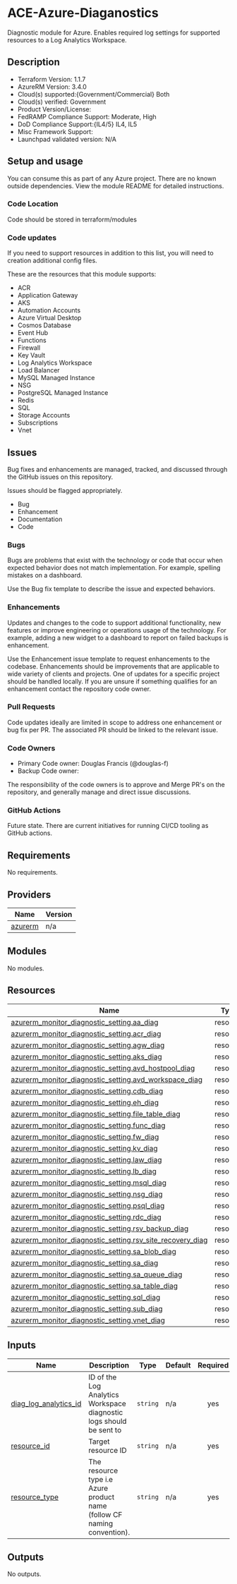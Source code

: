 # ACE-Azure-Diaganostics

Diagnostic module for Azure. Enables required log settings for supported resources to a Log Analytics Workspace.

## Description

- Terraform Version: 1.1.7
- AzureRM Version: 3.4.0
- Cloud(s) supported:{Government/Commercial} Both
- Cloud(s) verified: Government
- Product Version/License:
- FedRAMP Compliance Support: Moderate, High
- DoD Compliance Support:{IL4/5} IL4, IL5
- Misc Framework Support:
- Launchpad validated version: N/A

## Setup and usage

You can consume this as part of any Azure project. There are no known outside dependencies. View the module README for detailed instructions.

### Code Location

Code should be stored in terraform/modules

### Code updates

If you need to support resources in addition to this list, you will need to creation additional config files.

These are the resources that this module supports:

- ACR
- Application Gateway
- AKS
- Automation Accounts
- Azure Virtual Desktop
- Cosmos Database
- Event Hub
- Functions
- Firewall
- Key Vault
- Log Analytics Workspace
- Load Balancer
- MySQL Managed Instance
- NSG
- PostgreSQL Managed Instance
- Redis
- SQL
- Storage Accounts
- Subscriptions
- Vnet

## Issues

Bug fixes and enhancements are managed, tracked, and discussed through the GitHub issues on this repository.

Issues should be flagged appropriately.

- Bug
- Enhancement
- Documentation
- Code

### Bugs

Bugs are problems that exist with the technology or code that occur when expected behavior does not match implementation.
For example, spelling mistakes on a dashboard.

Use the Bug fix template to describe the issue and expected behaviors.

### Enhancements

Updates and changes to the code to support additional functionality, new features or improve engineering or operations usage of the technology.
For example, adding a new widget to a dashboard to report on failed backups is enhancement.

Use the Enhancement issue template to request enhancements to the codebase. Enhancements should be improvements that are applicable to wide variety of clients and projects. One of updates for a specific project should be handled locally. If you are unsure if something qualifies for an enhancement contact the repository code owner.

### Pull Requests

Code updates ideally are limited in scope to address one enhancement or bug fix per PR. The associated PR should be linked to the relevant issue.

### Code Owners

- Primary Code owner: Douglas Francis (@douglas-f)
- Backup Code owner:

The responsibility of the code owners is to approve and Merge PR's on the repository, and generally manage and direct issue discussions.

### GitHub Actions

Future state. There are current initiatives for running CI/CD tooling as GitHub actions.

<!-- BEGIN_TF_DOCS -->
## Requirements

No requirements.

## Providers

| Name | Version |
|------|---------|
| <a name="provider_azurerm"></a> [azurerm](#provider\_azurerm) | n/a |

## Modules

No modules.

## Resources

| Name | Type |
|------|------|
| [azurerm_monitor_diagnostic_setting.aa_diag](https://registry.terraform.io/providers/hashicorp/azurerm/latest/docs/resources/monitor_diagnostic_setting) | resource |
| [azurerm_monitor_diagnostic_setting.acr_diag](https://registry.terraform.io/providers/hashicorp/azurerm/latest/docs/resources/monitor_diagnostic_setting) | resource |
| [azurerm_monitor_diagnostic_setting.agw_diag](https://registry.terraform.io/providers/hashicorp/azurerm/latest/docs/resources/monitor_diagnostic_setting) | resource |
| [azurerm_monitor_diagnostic_setting.aks_diag](https://registry.terraform.io/providers/hashicorp/azurerm/latest/docs/resources/monitor_diagnostic_setting) | resource |
| [azurerm_monitor_diagnostic_setting.avd_hostpool_diag](https://registry.terraform.io/providers/hashicorp/azurerm/latest/docs/resources/monitor_diagnostic_setting) | resource |
| [azurerm_monitor_diagnostic_setting.avd_workspace_diag](https://registry.terraform.io/providers/hashicorp/azurerm/latest/docs/resources/monitor_diagnostic_setting) | resource |
| [azurerm_monitor_diagnostic_setting.cdb_diag](https://registry.terraform.io/providers/hashicorp/azurerm/latest/docs/resources/monitor_diagnostic_setting) | resource |
| [azurerm_monitor_diagnostic_setting.eh_diag](https://registry.terraform.io/providers/hashicorp/azurerm/latest/docs/resources/monitor_diagnostic_setting) | resource |
| [azurerm_monitor_diagnostic_setting.file_table_diag](https://registry.terraform.io/providers/hashicorp/azurerm/latest/docs/resources/monitor_diagnostic_setting) | resource |
| [azurerm_monitor_diagnostic_setting.func_diag](https://registry.terraform.io/providers/hashicorp/azurerm/latest/docs/resources/monitor_diagnostic_setting) | resource |
| [azurerm_monitor_diagnostic_setting.fw_diag](https://registry.terraform.io/providers/hashicorp/azurerm/latest/docs/resources/monitor_diagnostic_setting) | resource |
| [azurerm_monitor_diagnostic_setting.kv_diag](https://registry.terraform.io/providers/hashicorp/azurerm/latest/docs/resources/monitor_diagnostic_setting) | resource |
| [azurerm_monitor_diagnostic_setting.law_diag](https://registry.terraform.io/providers/hashicorp/azurerm/latest/docs/resources/monitor_diagnostic_setting) | resource |
| [azurerm_monitor_diagnostic_setting.lb_diag](https://registry.terraform.io/providers/hashicorp/azurerm/latest/docs/resources/monitor_diagnostic_setting) | resource |
| [azurerm_monitor_diagnostic_setting.msql_diag](https://registry.terraform.io/providers/hashicorp/azurerm/latest/docs/resources/monitor_diagnostic_setting) | resource |
| [azurerm_monitor_diagnostic_setting.nsg_diag](https://registry.terraform.io/providers/hashicorp/azurerm/latest/docs/resources/monitor_diagnostic_setting) | resource |
| [azurerm_monitor_diagnostic_setting.psql_diag](https://registry.terraform.io/providers/hashicorp/azurerm/latest/docs/resources/monitor_diagnostic_setting) | resource |
| [azurerm_monitor_diagnostic_setting.rdc_diag](https://registry.terraform.io/providers/hashicorp/azurerm/latest/docs/resources/monitor_diagnostic_setting) | resource |
| [azurerm_monitor_diagnostic_setting.rsv_backup_diag](https://registry.terraform.io/providers/hashicorp/azurerm/latest/docs/resources/monitor_diagnostic_setting) | resource |
| [azurerm_monitor_diagnostic_setting.rsv_site_recovery_diag](https://registry.terraform.io/providers/hashicorp/azurerm/latest/docs/resources/monitor_diagnostic_setting) | resource |
| [azurerm_monitor_diagnostic_setting.sa_blob_diag](https://registry.terraform.io/providers/hashicorp/azurerm/latest/docs/resources/monitor_diagnostic_setting) | resource |
| [azurerm_monitor_diagnostic_setting.sa_diag](https://registry.terraform.io/providers/hashicorp/azurerm/latest/docs/resources/monitor_diagnostic_setting) | resource |
| [azurerm_monitor_diagnostic_setting.sa_queue_diag](https://registry.terraform.io/providers/hashicorp/azurerm/latest/docs/resources/monitor_diagnostic_setting) | resource |
| [azurerm_monitor_diagnostic_setting.sa_table_diag](https://registry.terraform.io/providers/hashicorp/azurerm/latest/docs/resources/monitor_diagnostic_setting) | resource |
| [azurerm_monitor_diagnostic_setting.sql_diag](https://registry.terraform.io/providers/hashicorp/azurerm/latest/docs/resources/monitor_diagnostic_setting) | resource |
| [azurerm_monitor_diagnostic_setting.sub_diag](https://registry.terraform.io/providers/hashicorp/azurerm/latest/docs/resources/monitor_diagnostic_setting) | resource |
| [azurerm_monitor_diagnostic_setting.vnet_diag](https://registry.terraform.io/providers/hashicorp/azurerm/latest/docs/resources/monitor_diagnostic_setting) | resource |

## Inputs

| Name | Description | Type | Default | Required |
|------|-------------|------|---------|:--------:|
| <a name="input_diag_log_analytics_id"></a> [diag\_log\_analytics\_id](#input\_diag\_log\_analytics\_id) | ID of the Log Analytics Workspace diagnostic logs should be sent to | `string` | n/a | yes |
| <a name="input_resource_id"></a> [resource\_id](#input\_resource\_id) | Target resource ID | `string` | n/a | yes |
| <a name="input_resource_type"></a> [resource\_type](#input\_resource\_type) | The resource type i.e Azure product name (follow CF naming convention). | `string` | n/a | yes |

## Outputs

No outputs.
<!-- END_TF_DOCS -->
